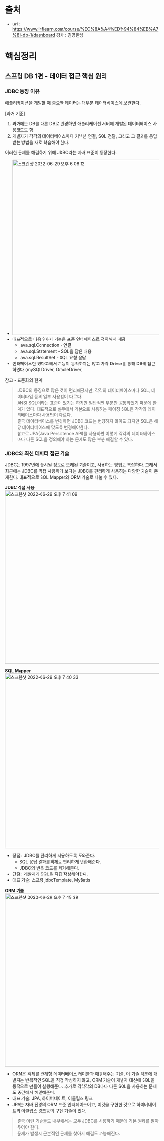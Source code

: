 # 출처
- url : https://www.inflearn.com/course/%EC%8A%A4%ED%94%84%EB%A7%81-db-1/dashboard
강사 : 김영한님

# 핵심정리
## 스프링 DB 1편 - 데이터 접근 핵심 원리

### JDBC 등장 이유
애플리케이션을 개발할 때 중요한 데이터는 대부분 데이터베이스에 보관한다.

[과거 기준]
1. 과거에는 DB를 다른 DB로 변경하면 애플리케이션 서버에 개발된 데이터베이스 사용코드도 함
2. 개발자가 각각의 데이터베이스마다 커넥션 연결, SQL 전달, 그리고 그 결과를 응답 받는 방법을 새로 학습해야 한다.

이러한 문제를 해결하기 위해 JDBC라는 자바 표준이 등장한다.
- <img width="572" alt="스크린샷 2022-06-29 오후 6 08 12" src="https://user-images.githubusercontent.com/21376853/176398616-0c48e8e1-7815-43c4-ac18-2cb270055c30.png">
- 대표적으로 다음 3가지 기능을 표준 인터페이스로 정의해서 제공
  - java.sql.Connection - 연결
  - java.sql.Statement - SQL을 담은 내용
  - java.sql.ResultSet - SQL 요청 응답
- 인터페이스만 있다고해서 기능이 동작하지는 않고 가각 Driver를 통해 DB에 접근하였다 (mySQLDriver, OracleDriver)

참고 - 표준화의 한계
> JDBC의 등장으로 많은 것이 편리해졌지만, 각각의 데이터베이스마다 SQL, 데이터타입 등의 일부 사용법이 다르다.    
> ANSI SQL이라는 표준이 있기는 하지만 일반적인 부분만 공통화했기 때문에 한계가 있다. 대표적으로 실무에서 기본으로 사용하는 페이징 SQL은 각각의 데이터베이스마다 사용법이 다르다.   
> 결국 데이터베이스를 변경하면 JDBC 코드는 변경하지 않아도 되지만 SQL은 해당 데이터베이스에 맞도록 변경해야한다.   
> 참고로 JPA(Java Persistence API)를 사용하면 이렇게 각각의 데이터베이스마다 다른 SQL을 정의해야 하는 문제도 많은 부분 해결할 수 있다.   


### JDBC와 최신 데이터 접근 기술
JDBC는 1997년에 출시될 정도로 오래된 기술이고, 사용하는 방법도 복잡하다. 그래서 최근에는 JDBC를 직접 사용하기 보다는
JDBC를 편리하게 사용하는 다양한 기술이 존재한다. 대표적으로 SQL Mapper와 ORM 기술로 나눌 수 있다.

**JDBC 직접 사용**     
<img width="566" alt="스크린샷 2022-06-29 오후 7 41 09" src="https://user-images.githubusercontent.com/21376853/176417703-df8151ae-f94d-4c89-b791-4c1a20cb5ba5.png">


**SQL Mapper**   
<img width="571" alt="스크린샷 2022-06-29 오후 7 40 33" src="https://user-images.githubusercontent.com/21376853/176417565-9c12e420-e3cf-4167-832b-9db5f2376545.png">
- 장점 : JDBC를 편리하게 사용하도록 도와준다.
  - SQL 응답 결과를객체로 편리하게 변환해준다.
  - JDBC의 반복 코드를 제거해준다.
- 단점 : 개발자가 SQL을 직접 작성해야한다.
- 대표 기술: 스프링 jdbcTemplate, MyBatis

**ORM 기술**   
<img width="565" alt="스크린샷 2022-06-29 오후 7 45 38" src="https://user-images.githubusercontent.com/21376853/176418538-8226ea22-98a7-40b0-91ba-68301e0705af.png">
- ORM은 객체를 관계형 데이터베이스 테이블과 매핑해주는 기술, 이 기술 덕분에 개발자는 반복적인 SQL을 직접 작성하지 않고, ORM 기술이 개발자 대신에 SQL을 동적으로
만들어 실행해준다. 추가로 각각각의 DB마다 다른 SQL을 사용하는 문제도 중간에서 해결해준다.
- 대표 기술: JPA, 하이버네이트, 이클립스 링크
- JPA는 자바 진영의 ORM 표준 인터페이스이고, 이것을 구현한 것으로 하이버네이트와 이클립스 링크등의 구현 기술이 있다.

> 결국 이런 기술들도 내부에서는 모두 JDBC를 사용하기 때문에 기본 원리를 알아두어야 한다.   
> 문제가 발생시 근본적인 문제를 찾아서 해결도 가능해진다.
